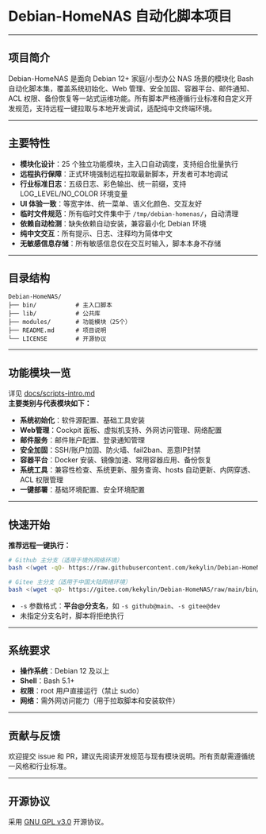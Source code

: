 # Debian-HomeNAS 自动化脚本项目

---

## 项目简介

Debian-HomeNAS 是面向 Debian 12+ 家庭/小型办公 NAS 场景的模块化 Bash 自动化脚本集，覆盖系统初始化、Web 管理、安全加固、容器平台、邮件通知、ACL 权限、备份恢复等一站式运维功能。所有脚本严格遵循行业标准和自定义开发规范，支持远程一键拉取与本地开发调试，适配纯中文终端环境。

---

## 主要特性

- **模块化设计**：25 个独立功能模块，主入口自动调度，支持组合批量执行
- **远程执行保障**：正式环境强制远程拉取最新脚本，开发者可本地调试
- **行业标准日志**：五级日志、彩色输出、统一前缀，支持 LOG_LEVEL/NO_COLOR 环境变量
- **UI 体验一致**：等宽字体、统一菜单、语义化颜色、交互友好
- **临时文件规范**：所有临时文件集中于 `/tmp/debian-homenas/`，自动清理
- **依赖自动检测**：缺失依赖自动安装，兼容最小化 Debian 环境
- **纯中文交互**：所有提示、日志、注释均为简体中文
- **无敏感信息存储**：所有敏感信息仅在交互时输入，脚本本身不存储

---

## 目录结构

```
Debian-HomeNAS/
├── bin/           # 主入口脚本
├── lib/           # 公共库
├── modules/       # 功能模块（25个）
├── README.md      # 项目说明
└── LICENSE        # 开源协议
```

---

## 功能模块一览

详见 [docs/scripts-intro.md](docs/scripts-intro.md)  
**主要类别与代表模块如下：**

- **系统初始化**：软件源配置、基础工具安装
- **Web管理**：Cockpit 面板、虚拟机支持、外网访问管理、网络配置
- **邮件服务**：邮件账户配置、登录通知管理
- **安全加固**：SSH/账户加固、防火墙、fail2ban、恶意IP封禁
- **容器平台**：Docker 安装、镜像加速、常用容器应用、备份恢复
- **系统工具**：兼容性检查、系统更新、服务查询、hosts 自动更新、内网穿透、ACL 权限管理
- **一键部署**：基础环境配置、安全环境配置

---

## 快速开始

**推荐远程一键执行：**

```bash
# Github 主分支（适用于境外网络环境）
bash <(wget -qO- https://raw.githubusercontent.com/kekylin/Debian-HomeNAS/main/bin/main.sh) -s github@main

# Gitee 主分支（适用于中国大陆网络环境）
bash <(wget -qO- https://gitee.com/kekylin/Debian-HomeNAS/raw/main/bin/main.sh) -s gitee@main
```

- `-s` 参数格式：**平台@分支名**，如 `-s github@main`、`-s gitee@dev`
- 未指定分支名时，脚本将拒绝执行

---

## 系统要求

- **操作系统**：Debian 12 及以上
- **Shell**：Bash 5.1+
- **权限**：root 用户直接运行（禁止 sudo）
- **网络**：需外网访问能力（用于拉取脚本和安装软件）

---

## 贡献与反馈

欢迎提交 issue 和 PR，建议先阅读开发规范与现有模块说明。所有贡献需遵循统一风格和行业标准。

---

## 开源协议

采用 [GNU GPL v3.0](https://www.gnu.org/licenses/gpl-3.0.html) 开源协议。 